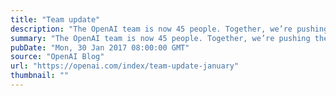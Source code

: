```yaml
---
title: "Team update"
description: "The OpenAI team is now 45 people. Together, we’re pushing the frontier of AI capabilities—whether by validating novel ideas, creating new software systems, or deploying machine learning on robots."
summary: "The OpenAI team is now 45 people. Together, we’re pushing the frontier of AI capabilities—whether by validating novel ideas, creating new software systems, or deploying machine learning on robots."
pubDate: "Mon, 30 Jan 2017 08:00:00 GMT"
source: "OpenAI Blog"
url: "https://openai.com/index/team-update-january"
thumbnail: ""
---
```


